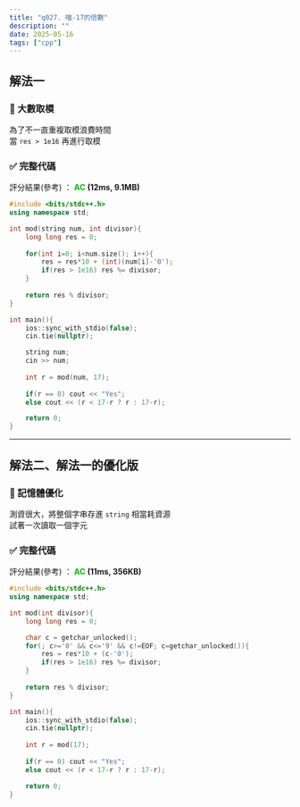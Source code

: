 ```yaml
---
title: "q027. 喵-17的倍數"
description: ""
date: 2025-05-16
tags: ["cpp"]
---
```


## 解法一

### 🔹 大數取模

為了不一直重複取模浪費時間<br>
當 `res > 1e16` 再進行取模

### ✅ 完整代碼

評分結果(參考) ： **<font color="#00bb00">AC</font> (12ms, 9.1MB)**

```cpp
#include <bits/stdc++.h>
using namespace std;

int mod(string num, int divisor){
    long long res = 0;
    
    for(int i=0; i<num.size(); i++){
        res = res*10 + (int)(num[i]-'0');
        if(res > 1e16) res %= divisor;
    }
    
    return res % divisor;
}

int main(){
    ios::sync_with_stdio(false);
    cin.tie(nullptr);

    string num;
    cin >> num;
    
    int r = mod(num, 17);
    
    if(r == 0) cout << "Yes";
    else cout << (r < 17-r ? r : 17-r);

    return 0;
}
```

***

## 解法二、解法一的優化版

### 🔹 記憶體優化

測資很大，將整個字串存進 `string` 相當耗資源<br>
試著一次讀取一個字元

### ✅ 完整代碼

評分結果(參考) ： **<font color="#00bb00">AC</font> (11ms, 356KB)**

```cpp
#include <bits/stdc++.h>
using namespace std;

int mod(int divisor){
    long long res = 0;

    char c = getchar_unlocked();
    for(; c>='0' && c<='9' && c!=EOF; c=getchar_unlocked()){
        res = res*10 + (c-'0');
        if(res > 1e16) res %= divisor;
    }
    
    return res % divisor;
}

int main(){
    ios::sync_with_stdio(false);
    cin.tie(nullptr);
    
    int r = mod(17);
    
    if(r == 0) cout << "Yes";
    else cout << (r < 17-r ? r : 17-r);

    return 0;
}
```
